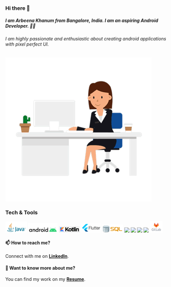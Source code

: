 ### Hi there 👋

<!--
**ArbeenaKhanum/ArbeenaKhanum** is a ✨ _special_ ✨ repository because its `README.md` (this file) appears on your GitHub profile.

Here are some ideas to get you started:

- 🔭 I’m currently working on ...
- 🌱 I’m currently learning ...
- 👯 I’m looking to collaborate on ...
- 🤔 I’m looking for help with ...
- 💬 Ask me about ...
- 📫 How to reach me: ...
- 😄 Pronouns: ...
- ⚡ Fun fact: ...
-->

##### I am Arbeena Khanum from Bangalore, India. I am an aspiring Android Developer. :woman_technologist:
###### I am highly passionate and enthusiastic about creating android applications with pixel perfect UI.

<img src="Images/career_gif.gif" height="450px"/>

### Tech & Tools

<img src = "Images/java.jpg" height="35px"/> <img src = "Images/android.jpg" height="30px"/> <img src = "Images/kotlin.png" height="20px"/> <img src = "Images/flutter.png" height="30px"/> <img src = "Images/SQL.jpg" height="26px"/> <img src="http://img.shields.io/badge/-Github-000000?style=flat&logo=github&logoColor=FFFFFF"> <img src="http://img.shields.io/badge/-Git-F1502F?style=flat&logo=git&logoColor=FFFFFF"> <img src = "https://img.shields.io/badge/-HTML5-E34F26?style=flat&logo=html5&logoColor=white"> <img src = "https://img.shields.io/badge/-CSS3-1572B6?style=flat&logo=css3&logoColor=white"> <img src = "Images/gitlab.jpeg" height="36px" width="40px"/>

#### 📫 How to reach me? <br/>
Connect with me on **[LinkedIn](https://www.linkedin.com/in/arbeena-khanum-4ab21217a/)**.

#### 💬 Want to know more about me? <br/>
You can find my work on my **[Resume](https://drive.google.com/file/d/1qzNnZQ2Xmu2ucgIx0a_1vYQrRX-5DcG4/view?usp=sharing)**.
